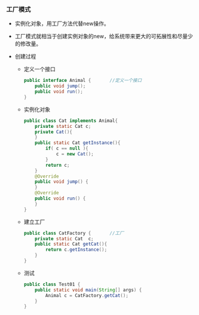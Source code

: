 ### 工厂模式

* 实例化对象，用工厂方法代替new操作。

* 工厂模式就相当于创建实例对象的new，给系统带来更大的可拓展性和尽量少的修改量。

* 创建过程

  * 定义一个接口

    ```java
    public interface Animal {		//定义一个接口
        public void jump();
        public void run();
    }
    ```

  * 实例化对象

    ```java
    public class Cat implements Animal{
        private static Cat c;
        private Cat(){
        }
        public static Cat getInstance(){
            if( c == null ){
                c = new Cat();
            }
            return c;
        }
        @Override
        public void jump() {
        }
        @Override
        public void run() {
        }
    }
    ```

  * 建立工厂

    ```java
    public class CatFactory {		//工厂
        private static Cat	c;
        public static Cat getCat(){
            return c.getInstance();
        }
    }
    ```

  * 测试

    ```java
    public class Test01 {
        public static void main(String[] args) {
            Animal c = CatFactory.getCat();
        }
    }
    ```

    

  